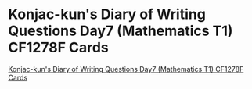 # Konjac-kun's Diary of Writing Questions Day7 (Mathematics T1) CF1278F Cards
[Konjac-kun's Diary of Writing Questions Day7 (Mathematics T1) CF1278F Cards](https://aiwithcloud.com/2022/09/16/konjac_kuns_diary_of_writing_questions_day7_mathematics_t1_cf1278f_cards/)